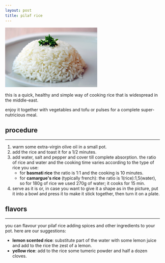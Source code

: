 ```yaml
---
layout: post
title: pilaf rice
---
```


 <img src="../images/pilaf-rice.jpg" width="300">

this is a quick, healthy and simple way of cooking rice that is widespread in the middle-east.

enjoy it together with vegetables and tofu or pulses for a complete super-nutricious meal.

## procedure
---

1. warm some extra-virgin olive oil in a small pot.
2. add the rice and toast it for a 1/2 minutes.
3. add water, salt and pepper and cover till complete absorption. the ratio of rice and water and the cooking time varies according to the type of rice you use: 
    - for **basmati rice** the ratio is 1:1 and the cooking is 10 minutes. 
    - for **camargue's rice** (typically french): the ratio is 1(rice):1,5(water), so for 180g of rice we used 270g of water; it cooks for 15 min.
4. serve as it is or, in case you want to give it a shape as in the picture, put it into a bowl and press it to make it stick together, then turn it on a plate.

## flavors
---

you can flavour your pilaf rice adding spices and other ingredients to your pot. here are our suggestions:

- **lemon scented rice**: substitute part of the water with some lemon juice and add to the rice the zest of a lemon.
- **yellow rice**: add to the rice some tumeric powder and half a dozen cloves.
